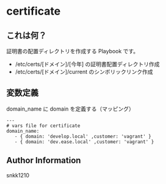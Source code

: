 certificate
=========

## これは何？

証明書の配置ディレクトリを作成する Playbook です。

- /etc/certs/[ドメイン]/[今年] の証明書配置ディレクトリ作成
- /etc/certs/[ドメイン]/current のシンボリックリンク作成

## 変数定義

domain_name に domain を定義する（マッピング）

```
---
# vars file for certificate
domain_name:
   - { domain: 'develop.local' ,customer: 'vagrant' }
   - { domain: 'dev.ease.local' ,customer: 'vagrant' }
```

Author Information
------------------

snkk1210
